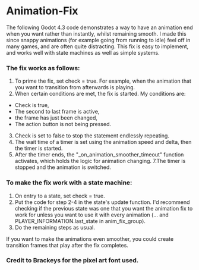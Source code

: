 # Animation-Fix
The following Godot 4.3 code demonstrates a way to have an animation end when you want rather than instantly, whilst remaining smooth. I made this since snappy animations (for example going from running to idle) feel off in many games, and are often quite distracting. This fix is easy to implement, and works well with state machines as well as simple systems.

### The fix works as follows:
1. To prime the fix, set check = true. For example, when the animation that you want to transition from afterwards is playing.
2. When certain conditions are met, the fix is started. My conditions are:
* Check is true,
* The second to last frame is active,
* the frame has just been changed,
* The action button is not being pressed.
3. Check is set to false to stop the statement endlessly repeating.
4. The wait time of a timer is set using the animation speed and delta, then the timer is started.
6. After the timer ends, the "_on_animation_smoother_timeout" function activates, which holds the logic for animation changing.
7.The timer is stopped and the animation is switched.

### To make the fix work with a state machine:
1. On entry to a state, set check = true.
2. Put the code for step 2-4 in the state's update function. I'd recommend checking if the previous state was one that you want the animation fix to work for unless you want to use it with every animation (... and PLAYER_INFORMATION.last_state in anim_fix_group).
3. Do the remaining steps as usual.

If you want to make the animations even smoother, you could create transition frames that play after the fix completes.



### Credit to Brackeys for the pixel art font used.
